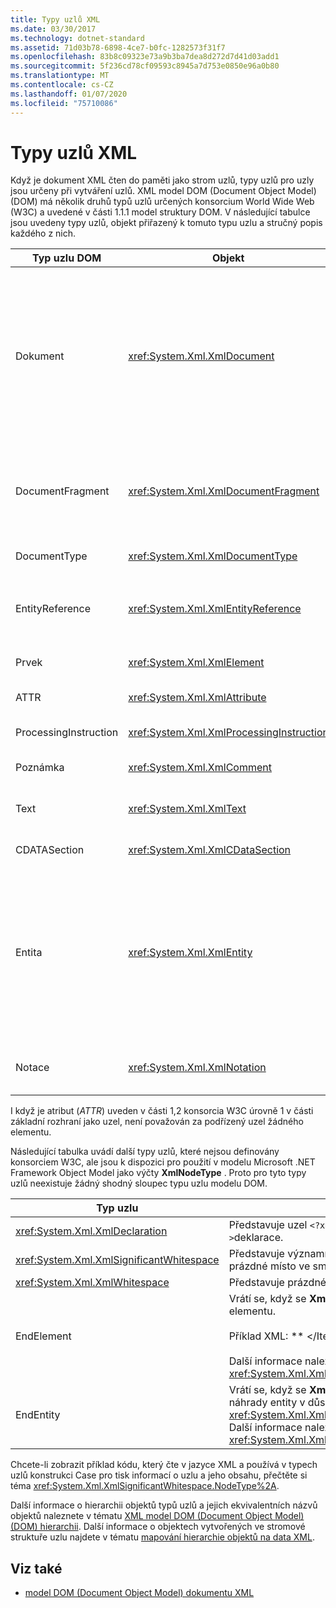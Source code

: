 ```yaml
---
title: Typy uzlů XML
ms.date: 03/30/2017
ms.technology: dotnet-standard
ms.assetid: 71d03b78-6898-4ce7-b0fc-1282573f31f7
ms.openlocfilehash: 83b8c09323e73a9b3ba7dea8d272d7d41d03add1
ms.sourcegitcommit: 5f236cd78cf09593c8945a7d753e0850e96a0b80
ms.translationtype: MT
ms.contentlocale: cs-CZ
ms.lasthandoff: 01/07/2020
ms.locfileid: "75710086"
---
```

# <a name="types-of-xml-nodes"></a>Typy uzlů XML
Když je dokument XML čten do paměti jako strom uzlů, typy uzlů pro uzly jsou určeny při vytváření uzlů. XML model DOM (Document Object Model) (DOM) má několik druhů typů uzlů určených konsorcium World Wide Web (W3C) a uvedené v části 1.1.1 model struktury DOM. V následující tabulce jsou uvedeny typy uzlů, objekt přiřazený k tomuto typu uzlu a stručný popis každého z nich.  
  
|Typ uzlu DOM|Objekt|Popis|  
|-------------------|------------|-----------------|  
|Dokument|<xref:System.Xml.XmlDocument>|Kontejner všech uzlů ve stromu Je také označován jako kořenový adresář dokumentu, který není vždy stejný jako kořenový element.|  
|DocumentFragment|<xref:System.Xml.XmlDocumentFragment>|Dočasný vaku obsahující jeden nebo více uzlů bez stromové struktury.|  
|DocumentType|<xref:System.Xml.XmlDocumentType>|Představuje `<!DOCTYPE…>` uzel.|  
|EntityReference|<xref:System.Xml.XmlEntityReference>|Představuje nerozbalený textový odkaz na entitu.|  
|Prvek|<xref:System.Xml.XmlElement>|Představuje uzel elementu.|  
|ATTR|<xref:System.Xml.XmlAttribute>|Je atributem elementu.|  
|ProcessingInstruction|<xref:System.Xml.XmlProcessingInstruction>|Je uzel instrukcí pro zpracování.|  
|Poznámka|<xref:System.Xml.XmlComment>|Uzel komentáře|  
|Text|<xref:System.Xml.XmlText>|Text patřící k elementu nebo atributu|  
|CDATASection|<xref:System.Xml.XmlCDataSection>|Reprezentuje CDATA.|  
|Entita|<xref:System.Xml.XmlEntity>|Představuje `<!ENTITY…>` deklarace v dokumentu XML, buď z vnitřní podmnožiny definice typu dokumentu (DTD), nebo z externích definicí a entit parametrů.|  
|Notace|<xref:System.Xml.XmlNotation>|Představuje notaci deklarovaný v DTD.|  
  
 I když je atribut (*ATTR*) uveden v části 1,2 konsorcia W3C úrovně 1 v části základní rozhraní jako uzel, není považován za podřízený uzel žádného elementu.  
  
 Následující tabulka uvádí další typy uzlů, které nejsou definovány konsorciem W3C, ale jsou k dispozici pro použití v modelu Microsoft .NET Framework Object Model jako výčty **XmlNodeType** . Proto pro tyto typy uzlů neexistuje žádný shodný sloupec typu uzlu modelu DOM.  
  
|Typ uzlu|Popis|  
|---------------|-----------------|  
|<xref:System.Xml.XmlDeclaration>|Představuje uzel `<?xml version="1.0"…>`deklarace.|  
|<xref:System.Xml.XmlSignificantWhitespace>|Představuje významné prázdné znaky, což je prázdné místo ve smíšeném obsahu.|  
|<xref:System.Xml.XmlWhitespace>|Představuje prázdné místo v obsahu elementu.|  
|EndElement|Vrátí se, když se **XmlReader** dostane na konec elementu.<br /><br /> Příklad XML: ** \</Item>**<br /><br /> Další informace naleznete v tématu <xref:System.Xml.XmlNodeType>.|  
|EndEntity|Vrátí se, když se **XmlReader** vrátí na konec náhrady entity v důsledku volání metody <xref:System.Xml.XmlReader.ResolveEntity%2A>. Další informace naleznete v tématu <xref:System.Xml.XmlNodeType>.|  
  
 Chcete-li zobrazit příklad kódu, který čte v jazyce XML a používá v typech uzlů konstrukci Case pro tisk informací o uzlu a jeho obsahu, přečtěte si téma <xref:System.Xml.XmlSignificantWhitespace.NodeType%2A>.  
  
 Další informace o hierarchii objektů typů uzlů a jejich ekvivalentních názvů objektů naleznete v tématu [XML model DOM (Document Object Model) (DOM) hierarchii](../../../../docs/standard/data/xml/xml-document-object-model-dom-hierarchy.md). Další informace o objektech vytvořených ve stromové struktuře uzlu najdete v tématu [mapování hierarchie objektů na data XML](../../../../docs/standard/data/xml/mapping-the-object-hierarchy-to-xml-data.md).  
  
## <a name="see-also"></a>Viz také

- [model DOM (Document Object Model) dokumentu XML](../../../../docs/standard/data/xml/xml-document-object-model-dom.md)
